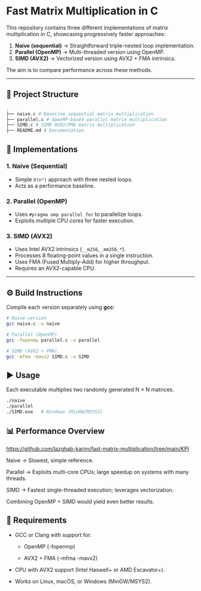 # Fast Matrix Multiplication in C

This repository contains three different implementations of matrix multiplication in C, showcasing progressively faster approaches:

1. **Naive (sequential)** → Straightforward triple-nested loop implementation.  
2. **Parallel (OpenMP)** → Multi-threaded version using OpenMP.  
3. **SIMD (AVX2)** → Vectorized version using AVX2 + FMA intrinsics.  

The aim is to compare performance across these methods.

---

## 📂 Project Structure
```bash
.
├── naive.c # Baseline sequential matrix multiplication
├── parallel.c # OpenMP-based parallel matrix multiplication
├── SIMD.c # SIMD AVX2/FMA matrix multiplication
├── README.md # Documentation
```

## 🚀 Implementations

### 1. Naive (Sequential)
- Simple `O(n³)` approach with three nested loops.
- Acts as a performance baseline.

### 2. Parallel (OpenMP)
- Uses `#pragma omp parallel for` to parallelize loops.
- Exploits multiple CPU cores for faster execution.

### 3. SIMD (AVX2)
- Uses Intel AVX2 intrinsics (`__m256`, `_mm256_*`).
- Processes 8 floating-point values in a single instruction.
- Uses FMA (Fused Multiply-Add) for higher throughput.
- Requires an AVX2-capable CPU.

---

## ⚙️ Build Instructions

Compile each version separately using **gcc**:

```bash
# Naive version
gcc naive.c -o naive

# Parallel (OpenMP)
gcc -fopenmp parallel.c -o parallel

# SIMD (AVX2 + FMA)
gcc -mfma -mavx2 SIMD.c -o SIMD

```
## ▶️ Usage
Each executable multiplies two randomly generated N × N matrices.

```bash
./naive
./parallel
./SIMD.exe   # Windows (MinGW/MSYS2)
```
## 📊 Performance Overview

https://github.com/lazghab-karim/fast-matrix-multiplication/tree/main/KPI

Naive → Slowest, simple reference.

Parallel → Exploits multi-core CPUs; large speedup on systems with many threads.

SIMD → Fastest single-threaded execution; leverages vectorization.

Combining OpenMP + SIMD would yield even better results.

## 🔧 Requirements

- GCC or Clang with support for:

  - OpenMP (-fopenmp)

  - AVX2 + FMA (-mfma -mavx2)

- CPU with AVX2 support (Intel Haswell+ or AMD Excavator+).

- Works on Linux, macOS, or Windows (MinGW/MSYS2).

